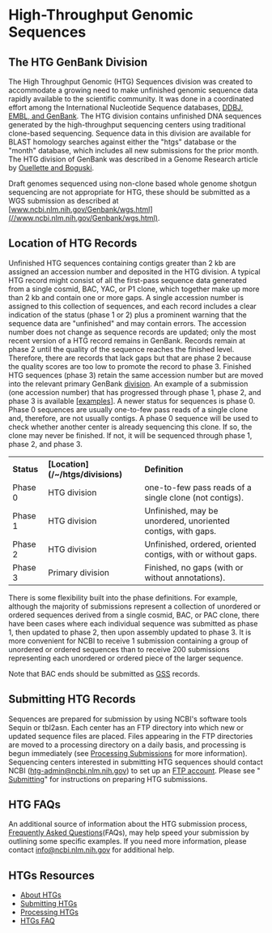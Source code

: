 
# High-Throughput Genomic Sequences

## The HTG GenBank Division

The High Throughput Genomic (HTG) Sequences division was created to accommodate a growing need to make unfinished genomic sequence data rapidly available to the scientific community. It was done in a coordinated effort among the International Nucleotide Sequence databases, [DDBJ, EMBL, and GenBank](/~/collab/). The HTG division contains unfinished DNA sequences generated by the high-throughput sequencing centers using traditional clone-based sequencing. Sequence data in this division are available for BLAST homology searches against either the "htgs" database or the "month" database, which includes all new submissions for the prior month. The HTG division of GenBank was described in a Genome Research article by [Ouellette and Boguski](/~/htgs/paper). 

Draft genomes sequenced using non-clone based whole genome shotgun sequencing are not appropriate for HTG, these should be submitted as a WGS submission as described at [www.ncbi.nlm.nih.gov/Genbank/wgs.html](//www.ncbi.nlm.nih.gov/Genbank/wgs.html).

## Location of HTG Records

Unfinished HTG sequences containing contigs greater than 2 kb are assigned an accession number and deposited in the HTG division. A typical HTG record might consist of all the first-pass sequence data generated from a single cosmid, BAC, YAC, or P1 clone, which together make up more than 2 kb and contain one or more gaps. A single accession number is assigned to this collection of sequences, and each record includes a clear indication of the status (phase 1 or 2) plus a prominent warning that the sequence data are "unfinished" and may contain errors. The accession number does not change as sequence records are updated; only the most recent version of a HTG record remains in GenBank. Records remain at phase 2 until the quality of the sequence reaches the finished level. Therefore, there are records that lack gaps but that are phase 2 because the quality scores are too low to promote the record to phase 3\. Finished HTG sequences (phase 3) retain the same accession number but are moved into the relevant primary GenBank [division](/~/htgs/divisions). An example of a submission (one accession number) that has progressed through phase 1, phase 2, and phase 3 is available [[examples](/~/htgs/examples)]. A newer status for sequences is phase 0\. Phase 0 sequences are usually one-to-few pass reads of a single clone and, therefore, are not usually contigs. A phase 0 sequence will be used to check whether another center is already sequencing this clone. If so, the clone may never be finished. If not, it will be sequenced through phase 1, phase 2, and phase 3.

<table border="0" cellpadding="2" cellspacing="0">

<tbody>

<tr>

<th align="left">Status</th>

<th align="left">[Location](/~/htgs/divisions)</th>

<th align="left">Definition</th>

</tr>

<tr>

<td align="left">Phase 0</td>

<td align="left">HTG division</td>

<td align="left">one-to-few pass reads of a single clone (not contigs).</td>

</tr>

<tr>

<td align="left">Phase 1</td>

<td align="left">HTG division</td>

<td align="left">Unfinished, may be unordered, unoriented contigs, with gaps.</td>

</tr>

<tr>

<td align="left">Phase 2</td>

<td align="left">HTG division</td>

<td align="left">Unfinished, ordered, oriented contigs, with or without gaps.</td>

</tr>

<tr>

<td align="left">Phase 3</td>

<td align="left">Primary division</td>

<td align="left">Finished, no gaps (with or without annotations).</td>

</tr>

</tbody>

</table>

There is some flexibility built into the phase definitions. For example, although the majority of submissions represent a collection of unordered or ordered sequences derived from a single cosmid, BAC, or PAC clone, there have been cases where each individual sequence was submitted as phase 1, then updated to phase 2, then upon assembly updated to phase 3\. It is more convenient for NCBI to receive 1 submission containing a group of unordered or ordered sequences than to receive 200 submissions representing each unordered or ordered piece of the larger sequence.

Note that BAC ends should be submitted as [GSS](//www.ncbi.nlm.nih.gov/dbGSS/index.html) records.

## Submitting HTG Records

Sequences are prepared for submission by using NCBI's software tools Sequin or tbl2asn. Each center has an FTP directory into which new or updated sequence files are placed. Files appearing in the FTP directories are moved to a processing directory on a daily basis, and processing is begun immediately (see [Processing Submissions](/~/htgs/processing) for more information). Sequencing centers interested in submitting HTG sequences should contact NCBI ([htg-admin@ncbi.nlm.nih.gov](mailto:htg-admin@ncbi.nlm.nih.gov)) to set up an [FTP account](/~/htgs/ftp). Please see " [Submitting](/~/htgs/subinfo)" for instructions on preparing HTG submissions.

## HTG FAQs

An additional source of information about the HTG submission process, [Frequently Asked Questions](/~/htgs/faq)(FAQs), may help speed your submission by outlining some specific examples. If you need more information, please contact [info@ncbi.nlm.nih.gov](mailto:info@ncbi.nlm.nih.gov) for additional help.

</div>

</div>

<div id="shared-content-1" nid="1331">

<div class="rightnav">

## HTGs Resources

*   [About HTGs](/~/htgs)
*   [Submitting HTGs](/~/htgs/subinfo)
*   [Processing HTGs](/~/htgs/processing)
*   [](/~/htgs/processing)[HTGs FAQ](/~/htgs/faq)

</div>

</div>